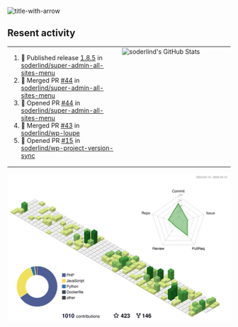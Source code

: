 
![title-with-arrow](https://github.com/soderlind/soderlind/assets/1649452/0f685042-97c3-46ba-b290-804d07f05370)



## Resent activity

<table width="100%" border="0"><tr><td width="49%">

<!--START_SECTION:activity-->
1. 🚀 Published release [1.8.5](https://github.com/soderlind/super-admin-all-sites-menu/releases/tag/1.8.5) in [soderlind/super-admin-all-sites-menu](https://github.com/soderlind/super-admin-all-sites-menu)
2. 🎉 Merged PR [#44](https://github.com/soderlind/super-admin-all-sites-menu/pull/44) in [soderlind/super-admin-all-sites-menu](https://github.com/soderlind/super-admin-all-sites-menu)
3. 💪 Opened PR [#44](https://github.com/soderlind/super-admin-all-sites-menu/pull/44) in [soderlind/super-admin-all-sites-menu](https://github.com/soderlind/super-admin-all-sites-menu)
4. 🎉 Merged PR [#43](https://github.com/soderlind/wp-loupe/pull/43) in [soderlind/wp-loupe](https://github.com/soderlind/wp-loupe)
5. 💪 Opened PR [#15](https://github.com/soderlind/wp-project-version-sync/pull/15) in [soderlind/wp-project-version-sync](https://github.com/soderlind/wp-project-version-sync)
<!--END_SECTION:activity-->
  </td>
<td width="49%" valign="top">
     <img  alt="soderlind's GitHub Stats" src="https://awesome-github-stats.azurewebsites.net/user-stats/soderlind?cardType=octocat&theme=github&preferLogin=false&Title=FFFFFF&Border=FFFFFF" />
</td></tr></table>


![](./profile-3d-contrib/profile-green-animate.svg)


